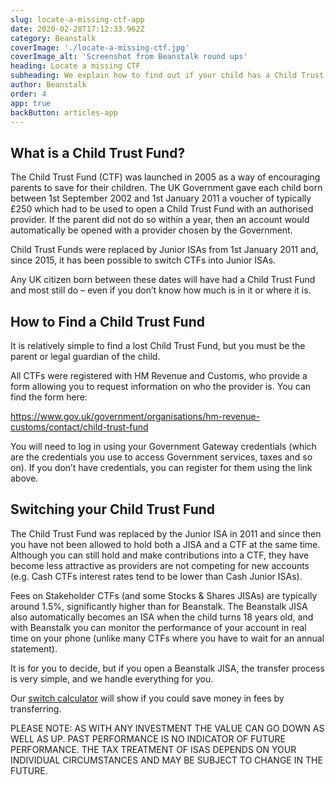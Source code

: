 ```yaml
---
slug: locate-a-missing-ctf-app
date: 2020-02-28T17:12:33.962Z
category: Beanstalk
coverImage: './locate-a-missing-ctf.jpg'
coverImage_alt: 'Screenshot from Beanstalk round ups'
heading: Locate a missing CTF
subheading: We explain how to find out if your child has a Child Trust Fund and where it might be
author: Beanstalk
order: 4
app: true
backButton: articles-app
---
```


## What is a Child Trust Fund?

The Child Trust Fund (CTF) was launched in 2005 as a way of encouraging parents to save for their children. The UK Government gave each child born between 1st September 2002 and 1st January 2011 a voucher of typically £250 which had to be used to open a Child Trust Fund with an authorised provider. If the parent did not do so within a year, then an account would automatically be opened with a provider chosen by the Government.

Child Trust Funds were replaced by Junior ISAs from 1st January 2011 and, since 2015, it has been possible to switch CTFs into Junior ISAs.

Any UK citizen born between these dates will have had a Child Trust Fund and most still do – even if you don’t know how much is in it or where it is.
 
## How to Find a Child Trust Fund

It is relatively simple to find a lost Child Trust Fund, but you must be the parent or legal guardian of the child.

All CTFs were registered with HM Revenue and Customs, who provide a form allowing you to request information on who the provider is. You can find the form here: 

<a href="https://www.gov.uk/government/organisations/hm-revenue-customs/contact/child-trust-fund" target="_blank">https://www.gov.uk/government/organisations/hm-revenue-customs/contact/child-trust-fund</a>

You will need to log in using your Government Gateway credentials (which are the credentials you use to access Government services, taxes and so on). If you don’t have credentials, you can register for them using the link above.


## Switching your Child Trust Fund

The Child Trust Fund was replaced by the Junior ISA in 2011 and since then you have not been allowed to hold both a JISA and a CTF at the same time. Although you can still hold and make contributions into a CTF, they have become less attractive as providers are not competing for new accounts (e.g. Cash CTFs interest rates tend to be lower than Cash Junior ISAs).

Fees on Stakeholder CTFs (and some Stocks & Shares JISAs) are typically around 1.5%, significantly higher than for Beanstalk.  The Beanstalk JISA also automatically becomes an ISA when the child turns 18 years old, and with Beanstalk you can monitor the performance of your account in real time on your phone (unlike many CTFs where you have to wait for an annual statement).

It is for you to decide, but if you open a Beanstalk JISA, the transfer process is very simple, and we handle everything for you.

Our [switch calculator](/ctf-calculator) will show if you could save money in fees by transferring.

PLEASE NOTE: AS WITH ANY INVESTMENT THE VALUE CAN GO DOWN AS WELL AS UP. PAST PERFORMANCE IS NO INDICATOR OF FUTURE PERFORMANCE. THE TAX TREATMENT OF ISAS DEPENDS ON YOUR INDIVIDUAL CIRCUMSTANCES AND MAY BE SUBJECT TO CHANGE IN THE FUTURE.